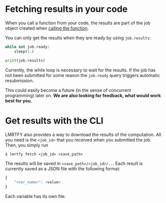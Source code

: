 # Fetching results in your code
When you call a function from your code, the results are part of the job object created when [calling
the function](submission.md).

You can only get the results when they are ready by using `job.results`:

```python
while not job.ready:
    sleep(1.)

print(job.results)
```

Currently, the while loop is necessary to wait for the results. If the job has not been submitted 
for some reason the `job.ready` query triggers automatic resubmission.

This could easily become a future (in the sense of concurrent programming) later on. **We are also 
looking for feedback, what would work best for you.**

# Get results with the CLI
LMRTFY also provides a way to download the results of the computation. All you need is the `<job_id>`
that you received when you submitted the job. Then, you simply run

```shell
$ lmrtfy fetch <job_id> <save_path>
```

The results will be saved in `<save_path>/<job_id>/..`.  Each result is currently saved as a JSON
file with the following format:

```js
{
    "<var_name>": <value>
}
```

Each variable has its own file. 
